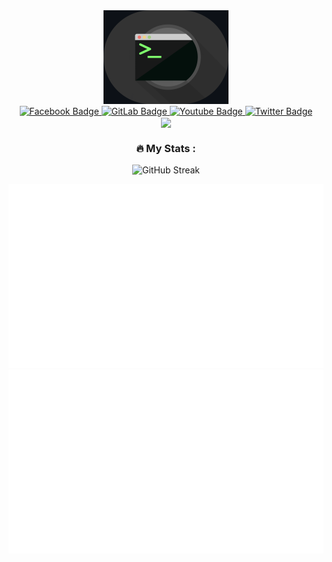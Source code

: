 
<div id="header" align="center">
  <img src="https://raw.githubusercontent.com/SSL-ACTX/SSL-ACTX/main/gifs/term.gif" width="200"/>
</div>
<div id="badges" align="center">
  <a href="https://facebook.com/kim.hajin91">
    <img src="https://img.shields.io/badge/Facebook-blue?style=for-the-badge&logo=facebook&logoColor=white" alt="Facebook Badge"/>
  </a>
  <a href="https://gitlab.com/SSL-ACTX">
    <img src="https://img.shields.io/badge/GitLab-orange?style=for-the-badge&logo=gitlab&logoColor=white" alt="GitLab Badge"/>
  </a>
  <a href="https://youtube.com/seuriin">
    <img src="https://img.shields.io/badge/YouTube-red?style=for-the-badge&logo=youtube&logoColor=white" alt="Youtube Badge"/>
  </a>
  <a href="https://twitter.com/seuriin">
    <img src="https://img.shields.io/badge/Twitter-blue?style=for-the-badge&logo=twitter&logoColor=white" alt="Twitter Badge"/>
  </a>
</div>
<div align="center">
   <img src="https://komarev.com/ghpvc/?username=your-github-username&style=flat-square&color=blue" align="center"/>










    


### :fire: My Stats :

![GitHub Streak](http://github-readme-streak-stats.herokuapp.com?user=SSL-ACTX&theme=highcontrast&border_radius=30)
    
![](https://raw.githubusercontent.com/SSL-ACTX/SSL-ACTX/master/generated/overview.svg#gh-dark-mode-only)
![](https://raw.githubusercontent.com/SSL-ACTX/SSL-ACTX/master/generated/languages.svg#gh-dark-mode-only)


 


</div>
  

 

 



  









